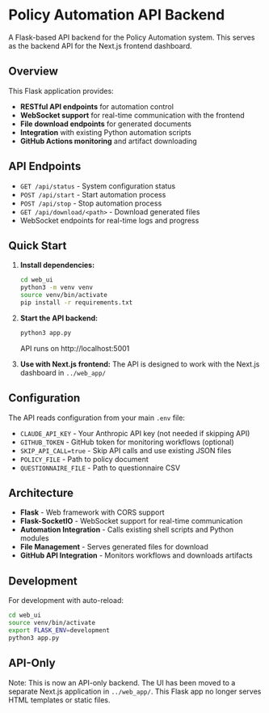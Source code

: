 # Policy Automation API Backend

A Flask-based API backend for the Policy Automation system. This serves as the backend API for the Next.js frontend dashboard.

## Overview

This Flask application provides:

- **RESTful API endpoints** for automation control
- **WebSocket support** for real-time communication with the frontend
- **File download endpoints** for generated documents
- **Integration** with existing Python automation scripts
- **GitHub Actions monitoring** and artifact downloading

## API Endpoints

- `GET /api/status` - System configuration status
- `POST /api/start` - Start automation process
- `POST /api/stop` - Stop automation process
- `GET /api/download/<path>` - Download generated files
- WebSocket endpoints for real-time logs and progress

## Quick Start

1. **Install dependencies:**

   ```bash
   cd web_ui
   python3 -m venv venv
   source venv/bin/activate
   pip install -r requirements.txt
   ```

2. **Start the API backend:**

   ```bash
   python3 app.py
   ```

   API runs on http://localhost:5001

3. **Use with Next.js frontend:**
   The API is designed to work with the Next.js dashboard in `../web_app/`

## Configuration

The API reads configuration from your main `.env` file:

- `CLAUDE_API_KEY` - Your Anthropic API key (not needed if skipping API)
- `GITHUB_TOKEN` - GitHub token for monitoring workflows (optional)
- `SKIP_API_CALL=true` - Skip API calls and use existing JSON files
- `POLICY_FILE` - Path to policy document
- `QUESTIONNAIRE_FILE` - Path to questionnaire CSV

## Architecture

- **Flask** - Web framework with CORS support
- **Flask-SocketIO** - WebSocket support for real-time communication
- **Automation Integration** - Calls existing shell scripts and Python modules
- **File Management** - Serves generated files for download
- **GitHub API Integration** - Monitors workflows and downloads artifacts

## Development

For development with auto-reload:

```bash
cd web_ui
source venv/bin/activate
export FLASK_ENV=development
python3 app.py
```

## API-Only

Note: This is now an API-only backend. The UI has been moved to a separate Next.js application in `../web_app/`. This Flask app no longer serves HTML templates or static files.
